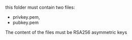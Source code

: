 this folder must contain two files:
- privkey.pem,
- pubkey.pem

The content of the files must be RSA256 asymmetric keys